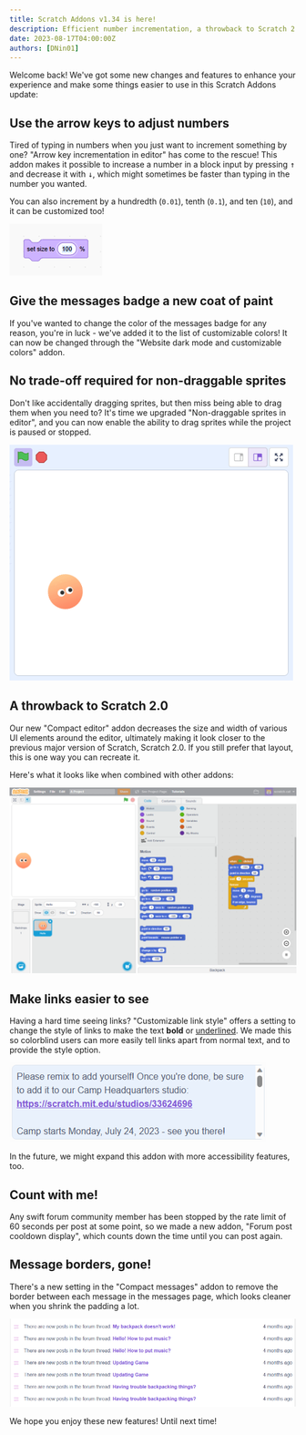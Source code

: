 ```yaml
---
title: Scratch Addons v1.34 is here!
description: Efficient number incrementation, a throwback to Scratch 2.0, and more!
date: 2023-08-17T04:00:00Z
authors: [DNin01]
---
```


Welcome back!
We've got some new changes and features to enhance your experience and make some things easier to use in this Scratch Addons update:

## Use the arrow keys to adjust numbers

Tired of typing in numbers when you just want to increment something by one?
"Arrow key incrementation in editor" has come to the rescue!
This addon makes it possible to increase a number in a block input by pressing <kbd>↑</kbd> and decrease it with <kbd>↓</kbd>,
which might sometimes be faster than typing in the number you wanted.

You can also increment by a hundredth (`0.01`), tenth (`0.1`), and ten (`10`), and it can be customized too!

![Demonstration of using the arrow keys to fine-tune a size percentage](./increment-input.gif)

## Give the messages badge a new coat of paint

If you've wanted to change the color of the messages badge for any reason,
you're in luck - we've added it to the list of customizable colors!
It can now be changed through the "Website dark mode and customizable colors" addon.

## No trade-off required for non-draggable sprites

Don't like accidentally dragging sprites, but then miss being able to drag them when you need to?
It's time we upgraded "Non-draggable sprites in editor",
and you can now enable the ability to drag sprites while the project is paused or stopped.

![Sprite that can only be dragged when stopped](./stop-to-drag.gif)

## A throwback to Scratch 2.0

Our new "Compact editor" addon decreases the size and width of various UI elements around the editor,
ultimately making it look closer to the previous major version of Scratch, Scratch 2.0.
If you still prefer that layout, this is one way you can recreate it.

Here's what it looks like when combined with other addons:

![Scratch 3.0 editor that looks like 2.0](./like-2.png)

## Make links easier to see

Having a hard time seeing links?
"Customizable link style" offers a setting to change the style of links to make the text **bold** or <u>underlined</u>.
We made this so colorblind users can more easily tell links apart from normal text, and to provide the style option.

![An underlined link](./underlined-link.png)

In the future, we might expand this addon with more accessibility features, too.

## Count with me!

Any swift forum community member has been stopped by the rate limit of 60 seconds per post at some point,
so we made a new addon, "Forum post cooldown display", which counts down the time until you can post again.

## Message borders, gone!

There's a new setting in the "Compact messages" addon to remove the border between each message in the messages page,
which looks cleaner when you shrink the padding a lot.

![The Messages page without borders between each message](./messages-no-border.png)

We hope you enjoy these new features!
Until next time!

